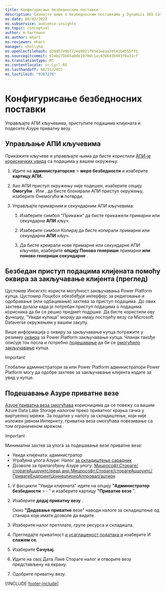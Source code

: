 ```yaml
---
title: Конфигурисање безбедносних поставки
description: Сазнајте више о безбедносним поставкама у Dynamics 365 Customer Insights.
ms.date: 08/02/2022
ms.subservice: audience-insights
ms.topic: conceptual
author: m-hartmann
ms.author: mhart
ms.reviewer: mhart
manager: shellyha
ms.openlocfilehash: d20d57e9b7724e9921f9341eeaa39141b4555ff1
ms.sourcegitcommit: 624b27bb65a0de1970dc1ac436643b493f0a31cf
ms.translationtype: MT
ms.contentlocale: sr-Cyrl-RS
ms.lasthandoff: 08/31/2022
ms.locfileid: "9387276"
---
```

# <a name="configure-security-settings"></a>Конфигурисање безбедносних поставки

Управљајте АПИ кључевима, приступите подацима клијената и подесите Азуре приватну везу.

## <a name="manage-api-keys"></a>Управљање АПИ кључевима

Прикажите кључеве и управљајте њима да бисте користили [АПИ-је корисничких увида](apis.md) са подацима у вашем окружењу.

1. Идите на **администраторске** > **мере безбедности** и изаберите **картицу АПИ.**

1. Ако АПИ приступ окружењу није подешен, изаберите опцију **Омогући** . Или , да бисте блокирали АПИ приступ окружењу, изаберите Онемогући **и** потврди.

1. Управљајте примарним и секундарним АПИ кључевима:

   1. Изаберите симбол "Прикажи" да бисте прикажели примарни или секундарни **АПИ** кључ.

   1. Изаберите симбол Копирај да бисте копирали примарни или секундарни **АПИ** кључ.

   1. Да бисте креирали нове примарне или секундарне АПИ кључеве, изаберите **опцију Поново генериши** примарни **или поново генериши секундарне** .

## <a name="securely-access-customer-data-with-customer-lockbox-preview"></a>Безбедан приступ подацима клијената помоћу оквира за закључавање клијента (преглед)

Цустомер Инсигхтс користи могућност закључавања Power Platform купца. Цустомер Лоцкбоx обезбеђује интерфејс за редиговање и одобравање (или одбацивање) захтева за приступ подацима. До ових захтева долази када је потребан приступ подацима о подацима корисника да би се решио предмет подршке. Да бисте користили ову функцију, "Увиди купаца" морају да имају постојећу везу са Microsoft Dataverse окружењем у вашем закупу.

Више информација о оквиру за закључавање купца потражите у резимеу [оквира](/power-platform/admin/about-lockbox#summary) за Power Platform закључавање купца. Чланак такође описује ток посла и потребно [подешавање](/power-platform/admin/about-lockbox#workflow) да би се [омогућило закључавање](/power-platform/admin/about-lockbox#enable-the-lockbox-policy) купца.

> [!IMPORTANT]
> Глобални администратори за или Power Platform администратори Power Platform могу да одобре захтеве за закључавање клијента издате за увид у купце.

## <a name="set-up-an-azure-private-link"></a>Подешавање Азуре приватне везе

[Азуре приватна веза омогућава](/azure/private-link/private-link-overview) корисницима да се повежу са вашим Azure Data Lake Storage налогом преко приватног крајња тачка у виртуелној мрежи. За податке у налогу за складиштење, који није изложен јавном Интернету, приватна веза омогућава повезивање са том ограниченом мрежом.

> [!IMPORTANT]
> Минимални захтев за улога за подешавање везе приватне везе:
>
> - Увиди клијената: администратор
> - Уграђена улога Азуре: Налог [за складиштење сарадник](/azure/role-based-access-control/built-in-roles#storage-account-contributor)
> - Дозволе за прилагођену Азуре улогу: [Мицрософт.Стораге/сторагеАццоунтс/реад анд Мицрософт.Стораге/сторагеАццоунтс/ПриватеЕндпоинтЦоннецтионсАппровал/ацтион](/azure/role-based-access-control/resource-provider-operations#microsoftstorage)

1. У фасцикли "Увиди клијената" идите на опцију **"Администратор безбедности** > **·** " и изаберите картицу **"Приватне везе** ".

1. Изаберите **додај приватну везу** .

   Окно **"Додавање приватне** везе" наводи налоге за складиштење од станара које имате дозволе да видите.

1. Изаберите налог претплате, групе ресурса и складишта.

1. Прегледајте приватност [и усаглашеност података и](connections.md#data-privacy-and-compliance) изаберите И **слажем се**.

1. Изаберите **Сачувај**.

1. Идите на свој Дата Лаке Стораге налог и отворите везу представљену на екрану.

1. Одобрите приватну везу.


[!INCLUDE [footer-include](includes/footer-banner.md)]
